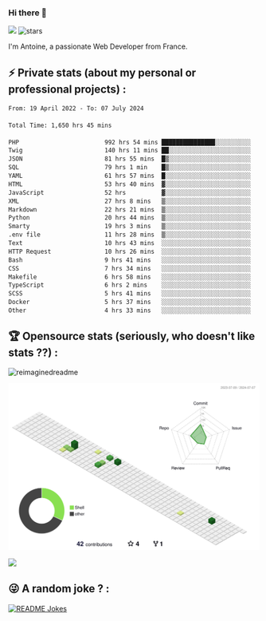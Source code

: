### Hi there 👋

![](https://komarev.com/ghpvc/?username=niotna)
<img src="https://img.shields.io/github/stars/niotna?label=Stars" alt="stars">

I'm Antoine, a passionate Web Developer from France.

## :zap: Private stats (about my personal or professional projects) : 

<!--START_SECTION:waka-->

```txt
From: 19 April 2022 - To: 07 July 2024

Total Time: 1,650 hrs 45 mins

PHP                        992 hrs 54 mins ███████████████░░░░░░░░░░   60.15 %
Twig                       140 hrs 11 mins ██░░░░░░░░░░░░░░░░░░░░░░░   08.49 %
JSON                       81 hrs 55 mins  █▒░░░░░░░░░░░░░░░░░░░░░░░   04.96 %
SQL                        79 hrs 1 min    █▒░░░░░░░░░░░░░░░░░░░░░░░   04.79 %
YAML                       61 hrs 57 mins  █░░░░░░░░░░░░░░░░░░░░░░░░   03.75 %
HTML                       53 hrs 40 mins  ▓░░░░░░░░░░░░░░░░░░░░░░░░   03.25 %
JavaScript                 52 hrs          ▓░░░░░░░░░░░░░░░░░░░░░░░░   03.15 %
XML                        27 hrs 8 mins   ▒░░░░░░░░░░░░░░░░░░░░░░░░   01.64 %
Markdown                   22 hrs 21 mins  ▒░░░░░░░░░░░░░░░░░░░░░░░░   01.35 %
Python                     20 hrs 44 mins  ▒░░░░░░░░░░░░░░░░░░░░░░░░   01.26 %
Smarty                     19 hrs 3 mins   ▒░░░░░░░░░░░░░░░░░░░░░░░░   01.15 %
.env file                  11 hrs 28 mins  ▒░░░░░░░░░░░░░░░░░░░░░░░░   00.69 %
Text                       10 hrs 43 mins  ░░░░░░░░░░░░░░░░░░░░░░░░░   00.65 %
HTTP Request               10 hrs 26 mins  ░░░░░░░░░░░░░░░░░░░░░░░░░   00.63 %
Bash                       9 hrs 41 mins   ░░░░░░░░░░░░░░░░░░░░░░░░░   00.59 %
CSS                        7 hrs 34 mins   ░░░░░░░░░░░░░░░░░░░░░░░░░   00.46 %
Makefile                   6 hrs 58 mins   ░░░░░░░░░░░░░░░░░░░░░░░░░   00.42 %
TypeScript                 6 hrs 2 mins    ░░░░░░░░░░░░░░░░░░░░░░░░░   00.37 %
SCSS                       5 hrs 41 mins   ░░░░░░░░░░░░░░░░░░░░░░░░░   00.35 %
Docker                     5 hrs 37 mins   ░░░░░░░░░░░░░░░░░░░░░░░░░   00.34 %
Other                      4 hrs 33 mins   ░░░░░░░░░░░░░░░░░░░░░░░░░   00.28 %
```

<!--END_SECTION:waka-->

## :trophy: Opensource stats (seriously, who doesn't like stats ??) : 

<!---
[![Top Langs](https://github-readme-stats.vercel.app/api/top-langs/?username=niotna)](https://github.com/anuraghazra/github-readme-stats) 
-->
<img src="https://myreadme.vercel.app/api/embed/niotna?panels=userstatistics,toprepositories,toplanguages,commitgraph" alt="reimaginedreadme" />

![](./profile-3d-contrib/profile-green-animate.svg)

<img src="https://github-profile-trophy.vercel.app/?username=niotna&theme=juicyfresh&no-bg=true" />

## :stuck_out_tongue_winking_eye: A random joke ? : 

<a href="https://readme-jokes.vercel.app"><img align="center" src="https://readme-jokes.vercel.app/api" alt="README Jokes"></a>
